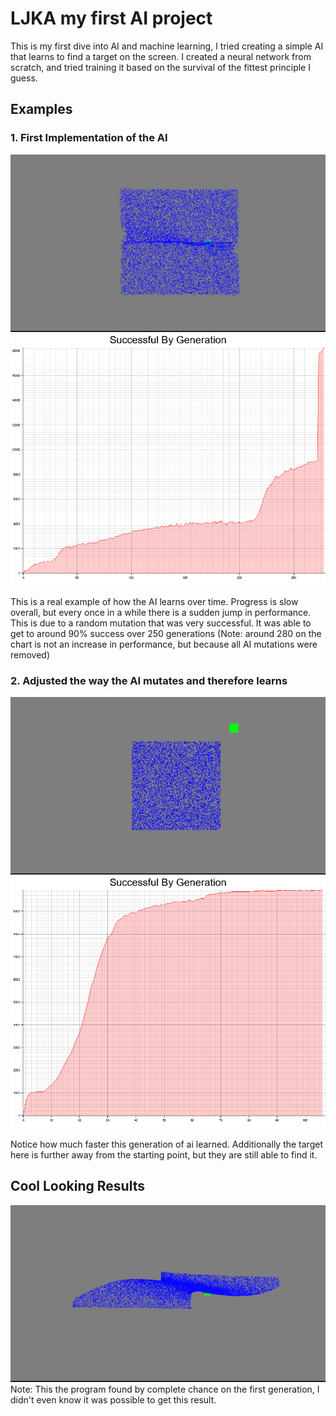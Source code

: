 # LJKA my first AI project

This is my first dive into AI and machine learning, I tried creating a simple AI that learns to find a target on the screen. I created a neural network from scratch, and tried training it based on the survival of the fittest principle I guess.

## Examples

### 1. First Implementation of the AI

![example 2 animation](media/ex2.gif)
![example 2 chart](media/ex2.png)

This is a real example of how the AI learns over time. Progress is slow overall, but every once in a while there is a sudden jump in performance. This is due to a random mutation that was very successful. It was able to get to around 90% success over 250 generations (Note: around 280 on the chart is not an increase in performance, but because all AI mutations were removed)

### 2. Adjusted the way the AI mutates and therefore learns

![example 3 animation](media/ex3.gif)
![example 3 chart](media/ex3.png)

Notice how much faster this generation of ai learned. Additionally the target here is further away from the starting point, but they are still able to find it.

## Cool Looking Results

![spiral](media/super_nice_spiral.gif)  
Note: This the program found by complete chance on the first generation, I didn't even know it was possible to get this result.

